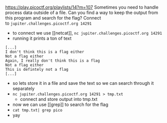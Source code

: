 https://play.picoctf.org/playlists/14?m=107
Sometimes you need to handle process data outside of a file. Can you find a way to keep the output from this program and search for the flag? Connect to `jupiter.challenges.picoctf.org 14291`

- to connect we use [[netcat]], `nc jupiter.challenges.picoctf.org 14291`
- running it prints a ton of text
```
[...]
I don't think this is a flag either
Not a flag either
Again, I really don't think this is a flag
Not a flag either
This is defintely not a flag
[...]
```
- so lets store it in a file and save the text so we can search through it separately
- `nc jupiter.challenges.picoctf.org 14291 > tmp.txt`
	- connect and store output into tmp.txt
- now we can use [[grep]] to search for the flag
- `cat tmp.txt| grep pico`
- yay